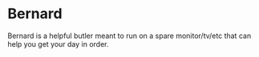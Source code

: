 # Bernard
Bernard is a helpful butler meant to run on a spare monitor/tv/etc that can help you get your day in order.
